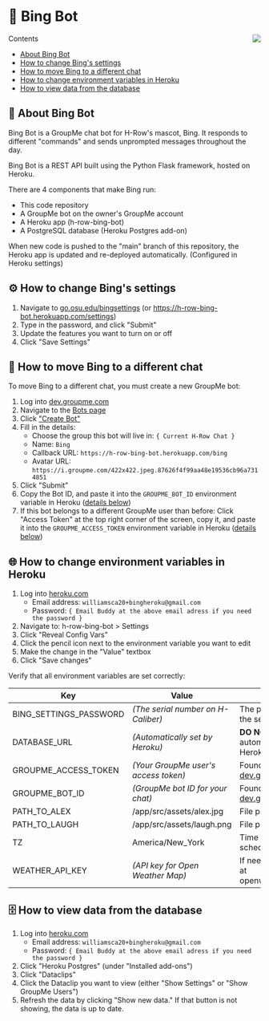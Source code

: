 # 🦏 Bing Bot

<img src="https://i.groupme.com/422x422.jpeg.87626f4f99aa48e19536cb96a7314851.avatar" align="right" />

Contents

- [About Bing Bot](#-about-bing-bot)
- [How to change Bing's settings](#%EF%B8%8F-how-to-change-bings-settings)
- [How to move Bing to a different chat](#-how-to-move-bing-to-a-different-chat)
- [How to change environment variables in Heroku](#-how-to-change-environment-variables-in-heroku)
- [How to view data from the database](#-how-to-view-data-from-the-database)

## 🤖 About Bing Bot

Bing Bot is a GroupMe chat bot for H-Row's mascot, Bing. It responds to different "commands" and sends unprompted messages throughout the day.

Bing Bot is a REST API built using the Python Flask framework, hosted on Heroku.

There are 4 components that make Bing run:
- This code repository
- A GroupMe bot on the owner's GroupMe account
- A Heroku app (h-row-bing-bot)
- A PostgreSQL database (Heroku Postgres add-on)

When new code is pushed to the "main" branch of this repository, the Heroku app is updated and re-deployed automatically. (Configured in Heroku settings)

## ⚙️ How to change Bing's settings

1. Navigate to [go.osu.edu/bingsettings](https://go.osu.edu/bingsettings) (or https://h-row-bing-bot.herokuapp.com/settings)
2. Type in the password, and click "Submit"
3. Update the features you want to turn on or off
4. Click "Save Settings"

## 📲 How to move Bing to a different chat

To move Bing to a different chat, you must create a new GroupMe bot:

1. Log into [dev.groupme.com](https://dev.groupme.com)
2. Navigate to the [Bots page](https://dev.groupme.com/bots)
3. Click ["Create Bot"](https://dev.groupme.com/bots/new)
4. Fill in the details:
    - Choose the group this bot will live in: ```{ Current H-Row Chat }```
    - Name: ```Bing```
    - Callback URL: ```https://h-row-bing-bot.herokuapp.com/bing```
    - Avatar URL: ```https://i.groupme.com/422x422.jpeg.87626f4f99aa48e19536cb96a7314851```
5. Click "Submit"
6. Copy the Bot ID, and paste it into the ```GROUPME_BOT_ID``` environment variable in Heroku ([details below](#-how-to-change-environment-variables-in-heroku))
7. If this bot belongs to a different GroupMe user than before: Click "Access Token" at the top right corner of the screen, copy it, and paste it into the ```GROUPME_ACCESS_TOKEN``` environment variable in Heroku ([details below](#-how-to-change-environment-variables-in-heroku))

## 🌐 How to change environment variables in Heroku

1. Log into [heroku.com](https://id.heroku.com/)
    - Email address: ```williamsca20+bingheroku@gmail.com```
    - Password: ```{ Email Buddy at the above email adress if you need the password }```
2. Navigate to: h-row-bing-bot > Settings
3. Click "Reveal Config Vars"
4. Click the pencil icon next to the environment variable you want to edit
5. Make the change in the "Value" textbox
6. Click "Save changes"

Verify that all environment variables are set correctly:

|            Key         |             Value                    |                            Notes                              |
| ---------------------- | ------------------------------------ | ------------------------------------------------------------- |
| BING_SETTINGS_PASSWORD | *(The serial number on H-Caliber)*   | The password to access the settings panel                     |
| DATABASE_URL           | *(Automatically set by Heroku)*      | **DO NOT EDIT THIS!** It is automatically set by Heroku       |
| GROUPME_ACCESS_TOKEN   | *(Your GroupMe user's access token)* | Found at [dev.groupme.com](https://dev.groupme.com)           |
| GROUPME_BOT_ID         | *(GroupMe bot ID for your chat)*     | Found at [dev.groupme.com/bots](https://dev.groupme.com/bots) |
| PATH_TO_ALEX           | /app/src/assets/alex.jpg             | File path to alex.jpg                                         |
| PATH_TO_LAUGH          | /app/src/assets/laugh.png            | File path to laugh.png                                        |
| TZ                     | America/New_York                     | Time zone used for scheduled jobs                             |
| WEATHER_API_KEY        | *(API key for Open Weather Map)*     | If needed, get an API key at openweathermap.org/api           |

## 🗄 How to view data from the database

1. Log into [heroku.com](https://id.heroku.com/)
    - Email address: ```williamsca20+bingheroku@gmail.com```
    - Password: ```{ Email Buddy at the above email adress if you need the password }```
2. Click "Heroku Postgres" (under "Installed add-ons")
3. Click "Dataclips"
4. Click the Dataclip you want to view (either "Show Settings" or "Show GroupMe Users")
5. Refresh the data by clicking "Show new data." If that button is not showing, the data is up to date.
